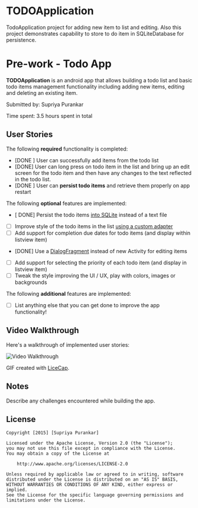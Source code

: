# TODOApplication
TodoApplication project for adding new item to list and editing. Also this project demonstrates capability to store to do item in SQLiteDatabase for persistence.

# Pre-work - Todo App

**TODOApplication** is an android app that allows building a todo list and basic todo items management functionality including adding new items, editing and deleting an existing item.

Submitted by: Supriya Purankar

Time spent: 3.5 hours spent in total

## User Stories

The following **required** functionality is completed:

* [DONE ] User can successfully add items from the todo list
* [DONE] User can long press on todo item in the list and bring up an edit screen for the todo item and then have any changes to the text reflected in the todo list.
* [DONE ] User can **persist todo items** and retrieve them properly on app restart

The following **optional** features are implemented:

* [ DONE] Persist the todo items [into SQLite](http://guides.codepath.com/android/Persisting-Data-to-the-Device#sqlite) instead of a text file
* [ ] Improve style of the todo items in the list [using a custom adapter](http://guides.codepath.com/android/Using-an-ArrayAdapter-with-ListView)
* [ ] Add support for completion due dates for todo items (and display within listview item)
* [DONE] Use a [DialogFragment](http://guides.codepath.com/android/Using-DialogFragment) instead of new Activity for editing items
* [ ] Add support for selecting the priority of each todo item (and display in listview item)
* [ ] Tweak the style improving the UI / UX, play with colors, images or backgrounds

The following **additional** features are implemented:

* [ ] List anything else that you can get done to improve the app functionality!

## Video Walkthrough 

Here's a walkthrough of implemented user stories:

<img src='http://imgur.com/SgDThgb' title='Video Walkthrough' width='' alt='Video Walkthrough' />

GIF created with [LiceCap](http://www.cockos.com/licecap/).

## Notes

Describe any challenges encountered while building the app.

## License

    Copyright [2015] [Supriya Purankar]

    Licensed under the Apache License, Version 2.0 (the "License");
    you may not use this file except in compliance with the License.
    You may obtain a copy of the License at

        http://www.apache.org/licenses/LICENSE-2.0

    Unless required by applicable law or agreed to in writing, software
    distributed under the License is distributed on an "AS IS" BASIS,
    WITHOUT WARRANTIES OR CONDITIONS OF ANY KIND, either express or implied.
    See the License for the specific language governing permissions and
    limitations under the License.
